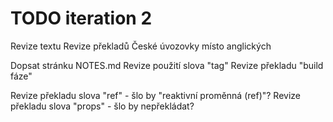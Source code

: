 TODO iteration 2
================
Revize textu
Revize překladů
České úvozovky místo anglických

Dopsat stránku NOTES.md
Revize použití slova "tag"
Revize překladu "build fáze"

Revize překladu slova "ref" - šlo by "reaktivní proměnná (ref)"?
Revize překladu slova "props" - šlo by nepřekládat?
